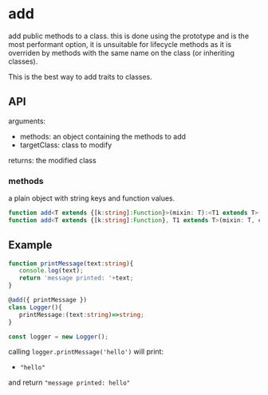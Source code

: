 # add

add public methods to a class. this is done using the prototype and is the most performant option, it is unsuitable for lifecycle methods as it is overriden by methods with the same name on the class (or inheriting classes).  

This is the best way to add traits to classes. 

## API

arguments:
- methods: an object containing the methods to add
- targetClass: class to modify

returns: the modified class

### methods
a plain object with string keys and function values.


```ts
function add<T extends {[k:string]:Function}>(mixin: T):<T1 extends T>(clazz:Class<T1>)=> Class<T1>;
function add<T extends {[k:string]:Function}, T1 extends T>(mixin: T, clazz:Class<T1>):Class<T1>;
 ```

## Example

 ```ts
function printMessage(text:string){
    console.log(text);
    return 'message printed: '+text;
}

@add({ printMessage })
class Logger(){
    printMessage:(text:string)=>string;
}

const logger = new Logger();
```
calling `logger.printMessage('hello')` will print:
 - `"hello"`
 
and return `"message printed: hello"`
